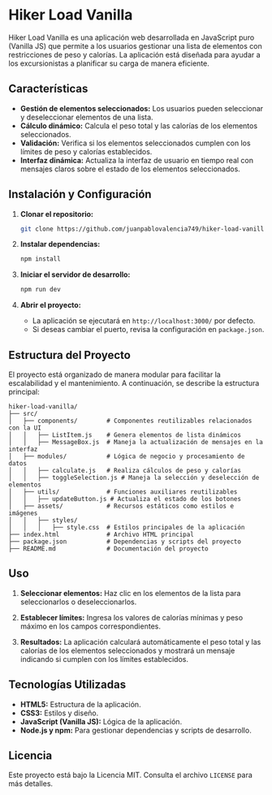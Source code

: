 # Hiker Load Vanilla

Hiker Load Vanilla es una aplicación web desarrollada en JavaScript puro (Vanilla JS) que permite a los usuarios gestionar una lista de elementos con restricciones de peso y calorías. La aplicación está diseñada para ayudar a los excursionistas a planificar su carga de manera eficiente.

## Características

- **Gestión de elementos seleccionados:** Los usuarios pueden seleccionar y deseleccionar elementos de una lista.
- **Cálculo dinámico:** Calcula el peso total y las calorías de los elementos seleccionados.
- **Validación:** Verifica si los elementos seleccionados cumplen con los límites de peso y calorías establecidos.
- **Interfaz dinámica:** Actualiza la interfaz de usuario en tiempo real con mensajes claros sobre el estado de los elementos seleccionados.

## Instalación y Configuración

1. **Clonar el repositorio:**

   ```bash
   git clone https://github.com/juanpablovalencia749/hiker-load-vanilla.git
   ```

2. **Instalar dependencias:**

   ```bash
   npm install
   ```

3. **Iniciar el servidor de desarrollo:**

   ```bash
   npm run dev
   ```

4. **Abrir el proyecto:**
   - La aplicación se ejecutará en `http://localhost:3000/` por defecto.
   - Si deseas cambiar el puerto, revisa la configuración en `package.json`.

## Estructura del Proyecto

El proyecto está organizado de manera modular para facilitar la escalabilidad y el mantenimiento. A continuación, se describe la estructura principal:

```
hiker-load-vanilla/
├── src/
│   ├── components/        # Componentes reutilizables relacionados con la UI
│   │   ├── ListItem.js    # Genera elementos de lista dinámicos
│   │   ├── MessageBox.js  # Maneja la actualización de mensajes en la interfaz
│   ├── modules/           # Lógica de negocio y procesamiento de datos
│   │   ├── calculate.js   # Realiza cálculos de peso y calorías
│   │   ├── toggleSelection.js # Maneja la selección y deselección de elementos
│   ├── utils/             # Funciones auxiliares reutilizables
│   │   ├── updateButton.js # Actualiza el estado de los botones
│   ├── assets/            # Recursos estáticos como estilos e imágenes
│   │   ├── styles/
│   │   │   ├── style.css  # Estilos principales de la aplicación
├── index.html             # Archivo HTML principal
├── package.json           # Dependencias y scripts del proyecto
├── README.md              # Documentación del proyecto
```

## Uso

1. **Seleccionar elementos:**
   Haz clic en los elementos de la lista para seleccionarlos o deseleccionarlos.

2. **Establecer límites:**
   Ingresa los valores de calorías mínimas y peso máximo en los campos correspondientes.

3. **Resultados:**
   La aplicación calculará automáticamente el peso total y las calorías de los elementos seleccionados y mostrará un mensaje indicando si cumplen con los límites establecidos.

## Tecnologías Utilizadas

- **HTML5:** Estructura de la aplicación.
- **CSS3:** Estilos y diseño.
- **JavaScript (Vanilla JS):** Lógica de la aplicación.
- **Node.js y npm:** Para gestionar dependencias y scripts de desarrollo.

## Licencia

Este proyecto está bajo la Licencia MIT. Consulta el archivo `LICENSE` para más detalles.
